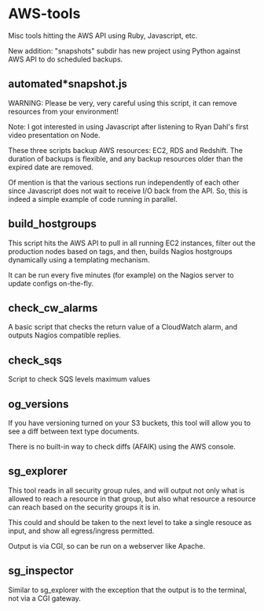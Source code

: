 # AWS-tools

Misc tools hitting the AWS API using Ruby, Javascript, etc. 

New addition: "snapshots" subdir has new project using Python against AWS API to do scheduled backups.

## automated*snapshot.js

WARNING: Please be very, very careful using this script, it can remove resources from your environment!

Note: I got interested in using Javascript after listening to Ryan Dahl's first video presentation on Node.

These three scripts backup AWS resources: EC2, RDS and Redshift. The duration of backups is flexible, and any backup resources older than the expired date are removed.

Of mention is that the various sections run independently of each other since Javascript does not wait to receive I/O back from the API. So, this is indeed a simple example of code running in parallel.

## build_hostgroups

This script hits the AWS API to pull in all running EC2 instances, filter out the production nodes based on tags, and then, builds Nagios hostgroups dynamically using a templating mechanism.

It can be run every five minutes (for example) on the Nagios server to update configs on-the-fly.

## check_cw_alarms

A basic script that checks the return value of a CloudWatch alarm, and outputs Nagios compatible replies.

## check_sqs

Script to check SQS levels maximum values

## og_versions

If you have versioning turned on your S3 buckets, this tool will allow you to see a diff between text type documents.

There is no built-in way to check diffs (AFAIK) using the AWS console.

## sg_explorer

This tool reads in all security group rules, and will output not only what is allowed to reach a resource in that group, but also what resource a resource can reach based on the security groups it is in.

This could and should be taken to the next level to take a single resouce as input, and show all egress/ingress permitted.

Output is via CGI, so can be run on a webserver like Apache.

## sg_inspector

Similar to sg_explorer with the exception that the output is to the terminal, not via a CGI gateway.

